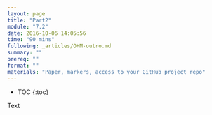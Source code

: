 ```yaml
---
layout: page
title: "Part2"
module: "7.2"
date: 2016-10-06 14:05:56
time: "90 mins"
following: _articles/OHM-outro.md
summary: ""
prereq: ""
format: ""
materials: "Paper, markers, access to your GitHub project repo"
---
```

* TOC
{:toc}

Text

